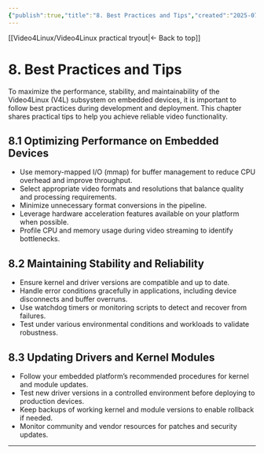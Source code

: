 ```yaml
---
{"publish":true,"title":"8. Best Practices and Tips","created":"2025-07-07","modified":"2025-07-07","cssclasses":""}
---
```



[[Video4Linux/Video4Linux practical tryout\|<- Back to top]]

# 8. Best Practices and Tips

To maximize the performance, stability, and maintainability of the Video4Linux (V4L) subsystem on embedded devices, it is important to follow best practices during development and deployment. This chapter shares practical tips to help you achieve reliable video functionality.

## 8.1 Optimizing Performance on Embedded Devices

- Use memory-mapped I/O (mmap) for buffer management to reduce CPU overhead and improve throughput.  
- Select appropriate video formats and resolutions that balance quality and processing requirements.  
- Minimize unnecessary format conversions in the pipeline.  
- Leverage hardware acceleration features available on your platform when possible.  
- Profile CPU and memory usage during video streaming to identify bottlenecks.

## 8.2 Maintaining Stability and Reliability

- Ensure kernel and driver versions are compatible and up to date.  
- Handle error conditions gracefully in applications, including device disconnects and buffer overruns.  
- Use watchdog timers or monitoring scripts to detect and recover from failures.  
- Test under various environmental conditions and workloads to validate robustness.

## 8.3 Updating Drivers and Kernel Modules

- Follow your embedded platform’s recommended procedures for kernel and module updates.  
- Test new driver versions in a controlled environment before deploying to production devices.  
- Keep backups of working kernel and module versions to enable rollback if needed.  
- Monitor community and vendor resources for patches and security updates.

---